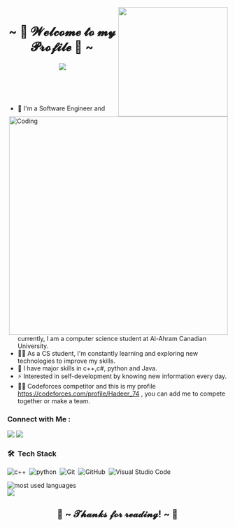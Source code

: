 <img width="250" align="right" src="https://c.tenor.com/_DOBjnGspYAAAAAM/code-coding.gif">

<h3 align="center">
  <h1 align="center">~ 💖 𝓦𝓮𝓵𝓬𝓸𝓶𝓮 𝓽𝓸 𝓶𝔂 𝓟𝓻𝓸𝓯𝓲𝓵𝓮 💖 ~</h1>
  
</h3>

<!-- Typing SVG by DenverCoder1 - https://github.com/DenverCoder1/readme-typing-svg -->
<p align="center">
  <a href="https://github.com/DenverCoder1/readme-typing-svg"><img src="https://readme-typing-svg.herokuapp.com/?lines=software%20Engineering;Always%20learning%20new%20things&font=Fira%20Code&center=true&width=440&height=45&color=f75c7e&vCenter=true&size=22"></a>
</p>

<br>
 <img src="https://mir-s3-cdn-cf.behance.net/project_modules/disp/601014116770475.6068beff4640a.gif" alt="Coding" width="500px" align="right"  />
 <br><br>


- 🏢 I'm a Software Engineer and currently, I am a computer science student at Al-Ahram Canadian University. 
- 👨‍💻 As a CS student, I'm constantly learning and exploring new technologies to improve my skills.
- 💬 I have major skills in c++,c#, python and Java. 
- ⚡ Interested in self-development by knowing new information every day.
- 👨‍💻 Codeforces competitor and this is my profile https://codeforces.com/profile/Hadeer_74 , you can add me to compete together or make a team.


### Connect with Me :

<a href="http://linkedin.com/in/hadeer-gamal-642657232" target="_blank"><img src="https://img.shields.io/badge/-Hadeer%20Gamal-0077B5?style=for-the-badge&logo=Linkedin&logoColor=white"/></a>
<a href="https://www.facebook.com/profile.php?id=100073050581648&mibextid=LQQJ4d" target="_blank"><img src="https://img.shields.io/badge/-Hadeer%20Gamal-0077B5?style=for-the-badge&logo=facebook&logoColor=white"/></a>
### 🛠 &nbsp;Tech Stack
![c++](https://img.shields.io/badge/-c++-black?logo=c%2B%2B&style=social)&nbsp;
![python](https://img.shields.io/badge/-Python-black?logo=Python&style=social)&nbsp;
![Git](https://img.shields.io/badge/-Git-05122A?style=flat&logo=git)&nbsp;
![GitHub](https://img.shields.io/badge/-GitHub-05122A?style=flat&logo=github)&nbsp;
![Visual Studio Code](https://img.shields.io/badge/-Visual%20Studio%20Code-05122A?style=flat&logo=visual-studio-code&logoColor=007ACC)&nbsp;



<img align="left" src="https://github-readme-stats.vercel.app/api/top-langs?username=Hadeer-Gamal4&show_icons=true&locale=en&layout=compact&theme=radical" alt="most used languages" />
<br>
<a href="https://komarev.com/ghpvc/?username=Hadeer-Gamal4&style=for-the-badge">
    <img src="https://komarev.com/ghpvc/?username=Hadeer-Gamal4&style=for-the-badge">
</a>
<h2 align="center">💖 ~ 𝓣𝓱𝓪𝓷𝓴𝓼 𝓯𝓸𝓻 𝓻𝓮𝓪𝓭𝓲𝓷𝓰! ~ 💖</h2>
